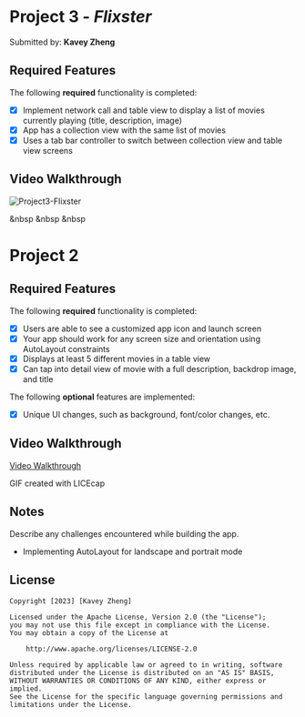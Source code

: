 # Project 3 - *Flixster*

Submitted by: **Kavey Zheng**

## Required Features

The following **required** functionality is completed:

- [x] Implement network call and table view to display a list of movies currently playing (title, description, image)
- [x] App has a collection view with the same list of movies
- [x] Uses a tab bar controller to switch between collection view and table view screens

## Video Walkthrough

![Project3-Flixster](https://user-images.githubusercontent.com/109322859/224818013-91283bda-a22d-4b19-9811-9c949e442406.gif)

&nbsp
&nbsp
&nbsp

# Project 2

## Required Features

The following **required** functionality is completed:

- [x] Users are able to see a customized app icon and launch screen
- [x] Your app should work for any screen size and orientation using AutoLayout constraints
- [x] Displays at least 5 different movies in a table view
- [x] Can tap into detail view of movie with a full description, backdrop image, and title
 
The following **optional** features are implemented:

- [x] Unique UI changes, such as background, font/color changes, etc.

## Video Walkthrough

[Video Walkthrough](https://user-images.githubusercontent.com/109322859/222928779-7ecc4a6a-dd3e-489d-b969-b3a7d2b1990e.gif)

GIF created with LICEcap  

## Notes

Describe any challenges encountered while building the app.
- Implementing AutoLayout for landscape and portrait mode

## License

    Copyright [2023] [Kavey Zheng]

    Licensed under the Apache License, Version 2.0 (the "License");
    you may not use this file except in compliance with the License.
    You may obtain a copy of the License at

        http://www.apache.org/licenses/LICENSE-2.0

    Unless required by applicable law or agreed to in writing, software
    distributed under the License is distributed on an "AS IS" BASIS,
    WITHOUT WARRANTIES OR CONDITIONS OF ANY KIND, either express or implied.
    See the License for the specific language governing permissions and
    limitations under the License.

